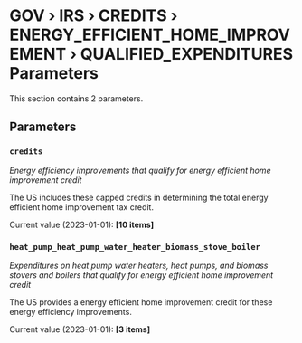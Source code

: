 # GOV › IRS › CREDITS › ENERGY_EFFICIENT_HOME_IMPROVEMENT › QUALIFIED_EXPENDITURES Parameters

This section contains 2 parameters.

## Parameters

### `credits`
*Energy efficiency improvements that qualify for energy efficient home improvement credit*

The US includes these capped credits in determining the total energy efficient home improvement tax credit.

Current value (2023-01-01): **[10 items]**


### `heat_pump_heat_pump_water_heater_biomass_stove_boiler`
*Expenditures on heat pump water heaters, heat pumps, and biomass stovers and boilers that qualify for energy efficient home improvement credit*

The US provides a energy efficient home improvement credit for these energy efficiency improvements.

Current value (2023-01-01): **[3 items]**

